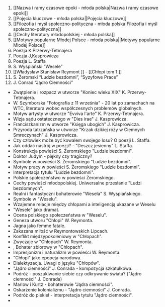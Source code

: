 1.  [[Nazwa i ramy czasowe epoki - młoda polska|Nazwa i ramy czasowe epoki]]
2.  [[Pojęcia kluczowe - młoda polska||Pojęcia kluczowe]]
3.  [[Filozofia i myśl społeczno-polityczna - młoda polska|Filozofia i myśl społeczno-polityczna]]
4. [[Cechy literatury młodopolskiej - młoda polska]]
5. [[Motywy popularne Młodej Polsce - młoda polska||Motywy popularne Młodej Polsce]]
6.  Poezja K Przerwy-Tetmajera
7.  Poezja J,Kasprowicza
8.  Poezja L. Staffa
9.  S. Wyspiański “Wesele”
10.  [[Władysław Stanisław Reymont ]]
	- [[Chłopi tom 1.]]
11.  S. Żeromski “Ludzie bezdomni”, “Syzyfowe Prace”
12.  J. Conrad “Jądro Ciemności”

- Zwątpienie i rozpacz w utworze "Koniec wieku XIX" K. Przerwy-Tetmajera.
- W. Szymborska "Fotografia z 11 września" - 20 lat po zamachach na WTC, literatura wobec współczesnych problemów globalnych.
- Motyw artysty w utworze "Evviva l'arte" K. Przerwy-Tetmajera.
- Wizja sądu ostatecznego w "Dies irae" J. Kasprowicza.
- Franciszkanizm w utworze "Księga ubogich" J. Kasprowicza.
- Przyroda tatrzańska w utworze "Krzak dzikiej róży w Ciemnych Smreczynach" J. Kasprowicza.
- Czy człowiek może być kowalem swojego losu? O poezji L. Staffa.
- Jak oddać nastrój w poezji? - "Deszcz jesienny" L. Staffa.
- Konstrukcja powieści S. Żeromskiego "Ludzie bezdomni".
- Doktor Judym - piękny czy tragiczny?
- Symbole w powieści S. Żeromskiego "Ludzie bezdomni".
- Motyw pracy w powieści S. Żeromskiego "Ludzie bezdomni".
- Interpretacja tytułu "Ludzie bezdomni".
- Polskie społeczeństwo w powieści Żeromskiego.
- Cechy powieści młodopolskiej. Uniwersalne przesłanie "Ludzi bezdomnych".
- Realni i fantastyczni bohaterowie "Wesela" S. Wyspiańskiego.
- Symbole w "Weselu".
- Wzajemne relacje między chłopami a inteligencją ukazane w Weselu
- "Wesele" jako dramat.
- Ocena polskiego społeczeństwa w "Weselu".
- Geneza utworu "Chłopi" W. Reymonta.
- Jagna jako femme fatale.
- Zakazana miłość w Reymontowskich Lipcach.
- Konflikt międzypokoleniowy w "Chłopach".
- Zwyczaje w "Chłopach" W. Reymonta.
- , Bohater zbiorowy w "Chłopach".
- Impresjonizm i naturalizm w powieści W. Reymonta.
- "Chłopi" jako epopeja narodowa.
- Dialektyzacja. Uwagi o języku "Chłopów".
- "Jądro ciemności" J. Conrada - kompozycja szkatułkowa.
- Podróż - poszukiwanie siebie czy odkrywanie świata? ("Jądro ciemności" J. Conrada)
- Marlow i Kurtz - bohaterowie "Jądra ciemności".
- Oskarżenie kolonializmu - "Jądro ciemności" J. Conrada.
- Podróż do piekieł - interpretacja tytułu "Jądro ciemności".
- 